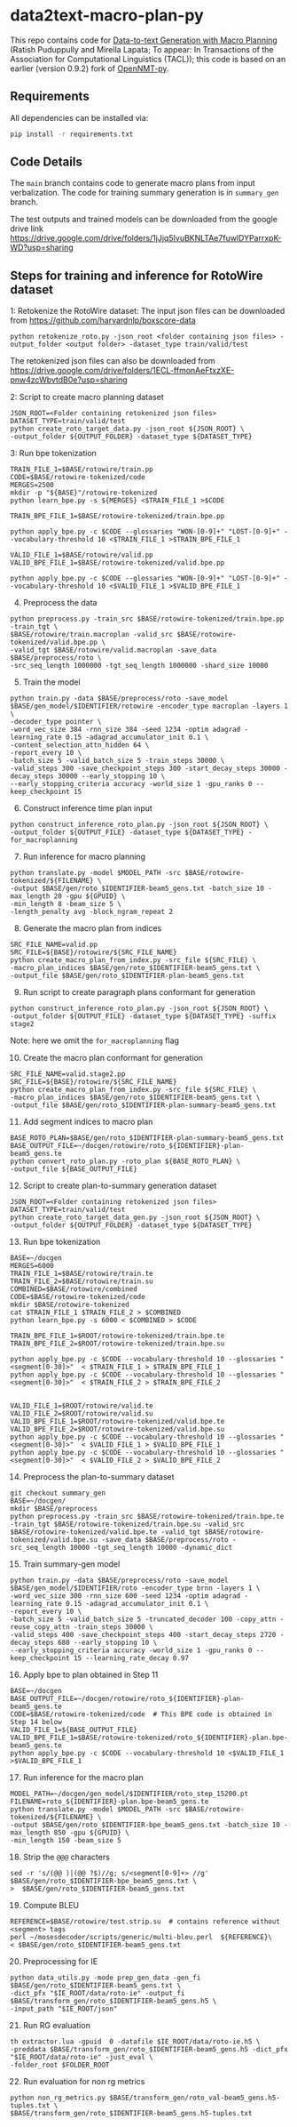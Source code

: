 # data2text-macro-plan-py
This repo contains code for [Data-to-text Generation with Macro Planning](https://arxiv.org/abs/2102.02723) (Ratish Puduppully and Mirella Lapata;  To appear: In Transactions of the Association for Computational Linguistics (TACL)); this code is based on an earlier (version 0.9.2) fork of [OpenNMT-py](https://github.com/OpenNMT/OpenNMT-py).

## Requirements

All dependencies can be installed via:

```bash
pip install -r requirements.txt
```

## Code Details
The `main` branch contains code to generate macro plans from input verbalization. The code for training summary generation is in `summary_gen` branch.

The test outputs and trained models can be downloaded from the google drive link https://drive.google.com/drive/folders/1jJjq5IvuBKNLTAe7fuwlDYParrxpK-WD?usp=sharing

## Steps for training and inference for RotoWire dataset
1: Retokenize the RotoWire dataset:
The input json files can be downloaded from https://github.com/harvardnlp/boxscore-data
```
python retokenize_roto.py -json_root <folder containing json files> -output_folder <output folder> -dataset_type train/valid/test
```
The retokenized json files can also be downloaded from https://drive.google.com/drive/folders/1ECL-ffmonAeFtxzXE-pnw4zcWbvtdB0e?usp=sharing

2: Script to create macro planning dataset
```
JSON_ROOT=<Folder containing retokenized json files>
DATASET_TYPE=train/valid/test
python create_roto_target_data.py -json_root ${JSON_ROOT} \
-output_folder ${OUTPUT_FOLDER} -dataset_type ${DATASET_TYPE}
```
3: Run bpe tokenization
```
TRAIN_FILE_1=$BASE/rotowire/train.pp  
CODE=$BASE/rotowire-tokenized/code  
MERGES=2500
mkdir -p "${BASE}"/rotowire-tokenized  
python learn_bpe.py -s ${MERGES} <$TRAIN_FILE_1 >$CODE  
  
TRAIN_BPE_FILE_1=$BASE/rotowire-tokenized/train.bpe.pp  
  
python apply_bpe.py -c $CODE --glossaries "WON-[0-9]+" "LOST-[0-9]+" --vocabulary-threshold 10 <$TRAIN_FILE_1 >$TRAIN_BPE_FILE_1  
  
VALID_FILE_1=$BASE/rotowire/valid.pp  
VALID_BPE_FILE_1=$BASE/rotowire-tokenized/valid.bpe.pp  
  
python apply_bpe.py -c $CODE --glossaries "WON-[0-9]+" "LOST-[0-9]+" --vocabulary-threshold 10 <$VALID_FILE_1 >$VALID_BPE_FILE_1
```
4. Preprocess the data
```
python preprocess.py -train_src $BASE/rotowire-tokenized/train.bpe.pp -train_tgt \
$BASE/rotowire/train.macroplan -valid_src $BASE/rotowire-tokenized/valid.bpe.pp \
-valid_tgt $BASE/rotowire/valid.macroplan -save_data $BASE/preprocess/roto \
-src_seq_length 1000000 -tgt_seq_length 1000000 -shard_size 10000
```

5. Train the model
```
python train.py -data $BASE/preprocess/roto -save_model $BASE/gen_model/$IDENTIFIER/rotowire -encoder_type macroplan -layers 1 \
-decoder_type pointer \
-word_vec_size 384 -rnn_size 384 -seed 1234 -optim adagrad -learning_rate 0.15 -adagrad_accumulator_init 0.1 \
-content_selection_attn_hidden 64 \
-report_every 10 \
-batch_size 5 -valid_batch_size 5 -train_steps 30000 \
-valid_steps 300 -save_checkpoint_steps 300 -start_decay_steps 30000 -decay_steps 30000 --early_stopping 10 \
--early_stopping_criteria accuracy -world_size 1 -gpu_ranks 0 --keep_checkpoint 15
```
6. Construct inference time plan input
```
python construct_inference_roto_plan.py -json_root ${JSON_ROOT} \  
-output_folder ${OUTPUT_FILE} -dataset_type ${DATASET_TYPE} -for_macroplanning
```
7. Run inference for macro planning
```
python translate.py -model $MODEL_PATH -src $BASE/rotowire-tokenized/${FILENAME} \  
-output $BASE/gen/roto_$IDENTIFIER-beam5_gens.txt -batch_size 10 -max_length 20 -gpu ${GPUID} \  
-min_length 8 -beam_size 5 \  
-length_penalty avg -block_ngram_repeat 2
```

8. Generate the macro plan from indices
```
SRC_FILE_NAME=valid.pp
SRC_FILE=${BASE}/rotowire/${SRC_FILE_NAME}
python create_macro_plan_from_index.py -src_file ${SRC_FILE} \  
-macro_plan_indices $BASE/gen/roto_$IDENTIFIER-beam5_gens.txt \  
-output_file $BASE/gen/roto_$IDENTIFIER-plan-beam5_gens.txt
```

9. Run script to create paragraph plans conformant for generation
```
python construct_inference_roto_plan.py -json_root ${JSON_ROOT} \  
-output_folder ${OUTPUT_FILE} -dataset_type ${DATASET_TYPE} -suffix stage2
``` 
Note: here we omit the ```for_macroplanning``` flag

10. Create the macro plan conformant for generation
```
SRC_FILE_NAME=valid.stage2.pp
SRC_FILE=${BASE}/rotowire/${SRC_FILE_NAME}
python create_macro_plan_from_index.py -src_file ${SRC_FILE} \  
-macro_plan_indices $BASE/gen/roto_$IDENTIFIER-beam5_gens.txt \  
-output_file $BASE/gen/roto_$IDENTIFIER-plan-summary-beam5_gens.txt
```
11. Add segment indices to macro plan
```
BASE_ROTO_PLAN=$BASE/gen/roto_$IDENTIFIER-plan-summary-beam5_gens.txt
BASE_OUTPUT_FILE=~/docgen/rotowire/roto_${IDENTIFIER}-plan-beam5_gens.te
python convert_roto_plan.py -roto_plan ${BASE_ROTO_PLAN} \  
-output_file ${BASE_OUTPUT_FILE}
```
12. Script to create plan-to-summary generation dataset
```
JSON_ROOT=<Folder containing retokenized json files>
DATASET_TYPE=train/valid/test
python create_roto_target_data_gen.py -json_root ${JSON_ROOT} \  
-output_folder ${OUTPUT_FOLDER} -dataset_type ${DATASET_TYPE}
```
13. Run bpe tokenization
```
BASE=~/docgen
MERGES=6000
TRAIN_FILE_1=$BASE/rotowire/train.te
TRAIN_FILE_2=$BASE/rotowire/train.su
COMBINED=$BASE/rotowire/combined
CODE=$BASE/rotowire-tokenized/code
mkdir $BASE/rotowire-tokenized
cat $TRAIN_FILE_1 $TRAIN_FILE_2 > $COMBINED
python learn_bpe.py -s 6000 < $COMBINED > $CODE 

TRAIN_BPE_FILE_1=$ROOT/rotowire-tokenized/train.bpe.te
TRAIN_BPE_FILE_2=$ROOT/rotowire-tokenized/train.bpe.su

python apply_bpe.py -c $CODE --vocabulary-threshold 10 --glossaries "<segment[0-30]>"  < $TRAIN_FILE_1 > $TRAIN_BPE_FILE_1
python apply_bpe.py -c $CODE --vocabulary-threshold 10 --glossaries "<segment[0-30]>"  < $TRAIN_FILE_2 > $TRAIN_BPE_FILE_2


VALID_FILE_1=$ROOT/rotowire/valid.te
VALID_FILE_2=$ROOT/rotowire/valid.su
VALID_BPE_FILE_1=$ROOT/rotowire-tokenized/valid.bpe.te
VALID_BPE_FILE_2=$ROOT/rotowire-tokenized/valid.bpe.su
python apply_bpe.py -c $CODE --vocabulary-threshold 10 --glossaries "<segment[0-30]>"  < $VALID_FILE_1 > $VALID_BPE_FILE_1
python apply_bpe.py -c $CODE --vocabulary-threshold 10 --glossaries "<segment[0-30]>"  < $VALID_FILE_2 > $VALID_BPE_FILE_2
```
14. Preprocess the plan-to-summary dataset
```
git checkout summary_gen
BASE=~/docgen/
mkdir $BASE/preprocess
python preprocess.py -train_src $BASE/rotowire-tokenized/train.bpe.te -train_tgt $BASE/rotowire-tokenized/train.bpe.su -valid_src $BASE/rotowire-tokenized/valid.bpe.te -valid_tgt $BASE/rotowire-tokenized/valid.bpe.su -save_data $BASE/preprocess/roto -src_seq_length 10000 -tgt_seq_length 10000 -dynamic_dict
```

15. Train summary-gen model
```
python train.py -data $BASE/preprocess/roto -save_model $BASE/gen_model/$IDENTIFIER/roto -encoder_type brnn -layers 1 \  
-word_vec_size 300 -rnn_size 600 -seed 1234 -optim adagrad -learning_rate 0.15 -adagrad_accumulator_init 0.1 \  
-report_every 10 \  
-batch_size 5 -valid_batch_size 5 -truncated_decoder 100 -copy_attn -reuse_copy_attn -train_steps 30000 \  
-valid_steps 400 -save_checkpoint_steps 400 -start_decay_steps 2720 -decay_steps 680 --early_stopping 10 \  
--early_stopping_criteria accuracy -world_size 1 -gpu_ranks 0 --keep_checkpoint 15 --learning_rate_decay 0.97
```
16. Apply bpe to plan obtained in Step 11
```
BASE=~/docgen
BASE_OUTPUT_FILE=~/docgen/rotowire/roto_${IDENTIFIER}-plan-beam5_gens.te
CODE=$BASE/rotowire-tokenized/code  # This BPE code is obtained in Step 14 below
VALID_FILE_1=${BASE_OUTPUT_FILE}  
VALID_BPE_FILE_1=$BASE/rotowire-tokenized/roto_${IDENTIFIER}-plan.bpe-beam5_gens.te    
python apply_bpe.py -c $CODE --vocabulary-threshold 10 <$VALID_FILE_1 >$VALID_BPE_FILE_1
```

17. Run inference for the macro plan
```
MODEL_PATH=~/docgen/gen_model/$IDENTIFIER/roto_step_15200.pt
FILENAME=roto_${IDENTIFIER}-plan.bpe-beam5_gens.te
python translate.py -model $MODEL_PATH -src $BASE/rotowire-tokenized/${FILENAME} \  
-output $BASE/gen/roto_$IDENTIFIER-bpe_beam5_gens.txt -batch_size 10 -max_length 850 -gpu ${GPUID} \  
-min_length 150 -beam_size 5
```
18. Strip the ```@@@``` characters
```
sed -r 's/(@@ )|(@@ ?$)//g; s/<segment[0-9]+> //g' $BASE/gen/roto_$IDENTIFIER-bpe_beam5_gens.txt \  
>  $BASE/gen/roto_$IDENTIFIER-beam5_gens.txt
```
19. Compute BLEU
```
REFERENCE=$BASE/rotowire/test.strip.su  # contains reference without <segment> tags
perl ~/mosesdecoder/scripts/generic/multi-bleu.perl  ${REFERENCE}\  
< $BASE/gen/roto_$IDENTIFIER-beam5_gens.txt
```

20. Preprocessing for IE
```
python data_utils.py -mode prep_gen_data -gen_fi $BASE/gen/roto_$IDENTIFIER-beam5_gens.txt \  
-dict_pfx "$IE_ROOT/data/roto-ie" -output_fi $BASE/transform_gen/roto_$IDENTIFIER-beam5_gens.h5 \  
-input_path "$IE_ROOT/json"
```
21. Run RG evaluation
```
th extractor.lua -gpuid  0 -datafile $IE_ROOT/data/roto-ie.h5 \  
-preddata $BASE/transform_gen/roto_$IDENTIFIER-beam5_gens.h5 -dict_pfx "$IE_ROOT/data/roto-ie" -just_eval \  
-folder_root $FOLDER_ROOT
```
22. Run evaluation for non rg metrics 
```
python non_rg_metrics.py $BASE/transform_gen/roto_val-beam5_gens.h5-tuples.txt \  
$BASE/transform_gen/roto_$IDENTIFIER-beam5_gens.h5-tuples.txt
```


